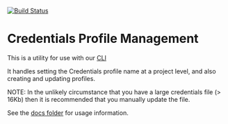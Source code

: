 [![Build Status](https://travis-ci.org/blinkmobile/bm-profile.svg?branch=master)](https://travis-ci.org/blinkmobile/bm-profile)

# Credentials Profile Management

This is a utility for use with our [CLI](https://github.com/blinkmobile/cli)

It handles setting the Credentials profile name at a project level, and also
creating and updating profiles.

NOTE: In the unlikely circumstance that you have a large credentials file 
(> 16Kb) then it is recommended that you manually update the file.

See the [docs folder](docs/) for usage information.
